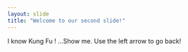 ```yaml
---
layout: slide
title: "Welcome to our second slide!"
---
```

I know Kung Fu !
...Show me.
Use the left arrow to go back!
